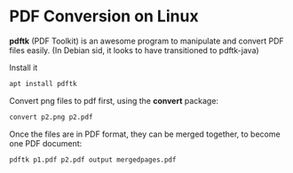 # PDF Conversion on Linux
**pdftk** (PDF Toolkit) is an awesome program to manipulate and convert PDF files easily. (In Debian sid, it looks to have transitioned to pdftk-java)

Install it
```bash
apt install pdftk
```

Convert png files to pdf first, using the **convert** package:
```bash
convert p2.png p2.pdf
```

Once the files are in PDF format, they can be merged together, to become one PDF document:
```bash
pdftk p1.pdf p2.pdf output mergedpages.pdf
```
